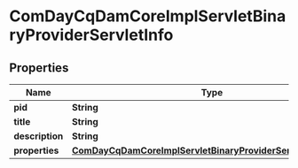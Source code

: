 
# ComDayCqDamCoreImplServletBinaryProviderServletInfo

## Properties
Name | Type | Description | Notes
------------ | ------------- | ------------- | -------------
**pid** | **String** |  |  [optional]
**title** | **String** |  |  [optional]
**description** | **String** |  |  [optional]
**properties** | [**ComDayCqDamCoreImplServletBinaryProviderServletProperties**](ComDayCqDamCoreImplServletBinaryProviderServletProperties.md) |  |  [optional]



